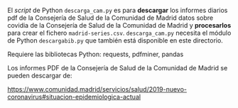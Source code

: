 El *script* de Python `descarga_cam.py` es para **descargar** los informes diarios pdf de la Consejería de Salud de la Comunidad de Madrid datos sobre covidia de la Consejería de Salud de la Comunidad de Madrid y **procesarlos** para crear el fichero `madrid-series.csv`. `descarga_cam.py` necesita el módulo de Python `descargabib.py` que también está disponible en este directorio.

Requiere las bibliotecas Python: requests, pdfminer, pandas

Los informes PDF de la Consejería de Salud de la Comunidad de Madrid se pueden descargar de:

https://www.comunidad.madrid/servicios/salud/2019-nuevo-coronavirus#situacion-epidemiologica-actual

